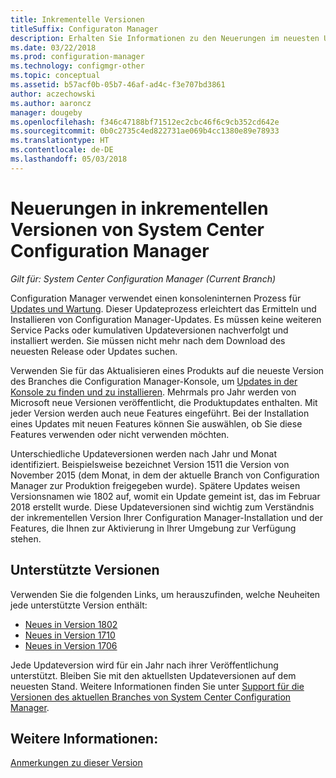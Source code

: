 ```yaml
---
title: Inkrementelle Versionen
titleSuffix: Configuraton Manager
description: Erhalten Sie Informationen zu den Neuerungen im neuesten Update für Configuration Manager.
ms.date: 03/22/2018
ms.prod: configuration-manager
ms.technology: configmgr-other
ms.topic: conceptual
ms.assetid: b57acf0b-05b7-46af-ad4c-f3e707bd3861
author: aczechowski
ms.author: aaroncz
manager: dougeby
ms.openlocfilehash: f346c47188bf71512ec2cbc46f6c9cb352cd642e
ms.sourcegitcommit: 0b0c2735c4ed822731ae069b4cc1380e89e78933
ms.translationtype: HT
ms.contentlocale: de-DE
ms.lasthandoff: 05/03/2018
---
```

# <a name="whats-new-in-system-center-configuration-manager-incremental-versions"></a>Neuerungen in inkrementellen Versionen von System Center Configuration Manager

*Gilt für: System Center Configuration Manager (Current Branch)*

 Configuration Manager verwendet einen konsoleninternen Prozess für [Updates und Wartung](/sccm/core/servers/manage/updates). Dieser Updateprozess erleichtert das Ermitteln und Installieren von Configuration Manager-Updates. Es müssen keine weiteren Service Packs oder kumulativen Updateversionen nachverfolgt und installiert werden. Sie müssen nicht mehr nach dem Download des neuesten Release oder Updates suchen.

 Verwenden Sie für das Aktualisieren eines Produkts auf die neueste Version des Branches die Configuration Manager-Konsole, um [Updates in der Konsole zu finden und zu installieren](../../../core/servers/manage/install-in-console-updates.md). Mehrmals pro Jahr werden von Microsoft neue Versionen veröffentlicht, die Produktupdates enthalten. Mit jeder Version werden auch neue Features eingeführt. Bei der Installation eines Updates mit neuen Features können Sie auswählen, ob Sie diese Features verwenden oder nicht verwenden möchten. 

 Unterschiedliche Updateversionen werden nach Jahr und Monat identifiziert. Beispielsweise bezeichnet Version 1511 die Version von November 2015 (dem Monat, in dem der aktuelle Branch von Configuration Manager zur Produktion freigegeben wurde). Spätere Updates weisen Versionsnamen wie 1802 auf, womit ein Update gemeint ist, das im Februar 2018 erstellt wurde. Diese Updateversionen sind wichtig zum Verständnis der inkrementellen Version Ihrer Configuration Manager-Installation und der Features, die Ihnen zur Aktivierung in Ihrer Umgebung zur Verfügung stehen.

## <a name="supported-versions"></a>Unterstützte Versionen
 Verwenden Sie die folgenden Links, um herauszufinden, welche Neuheiten jede unterstützte Version enthält:
  - [Neues in Version 1802](../../../core/plan-design/changes/whats-new-in-version-1802.md)
  - [Neues in Version 1710](../../../core/plan-design/changes/whats-new-in-version-1710.md)
  - [Neues in Version 1706](../../../core/plan-design/changes/whats-new-in-version-1706.md)  


 Jede Updateversion wird für ein Jahr nach ihrer Veröffentlichung unterstützt. Bleiben Sie mit den aktuellsten Updateversionen auf dem neuesten Stand. Weitere Informationen finden Sie unter [Support für die Versionen des aktuellen Branches von System Center Configuration Manager](../../../core/servers/manage/current-branch-versions-supported.md).  


## <a name="see-also"></a>Weitere Informationen:
[Anmerkungen zu dieser Version](/sccm/core/servers/deploy/install/release-notes)